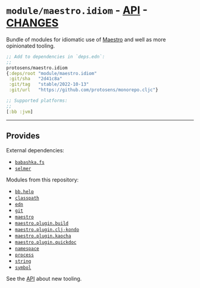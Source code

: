 # `module/maestro.idiom` - [API](doc/API.md)  - [CHANGES](doc/changelog.md)

Bundle of modules for idiomatic use of [Maestro](../maestro) and well as more opinionated tooling.

```clojure
;; Add to dependencies in `deps.edn`:
;;
protosens/maestro.idiom
{:deps/root "module/maestro.idiom"
 :git/sha   "2d41c8a"
 :git/tag   "stable/2022-10-13"
 :git/url   "https://github.com/protosens/monorepo.cljc"}
```

```clojure
;; Supported platforms:
;;
[:bb :jvm]
```


---

## Provides

External dependencies:

- [`babashka.fs`](https://github.com/babashka/fs)
- [`selmer`](https://github.com/yogthos/selmer)

Modules from this repository:

- [`bb.help`](../bb.help)
- [`classpath`](../classpath)
- [`edn`](../edn)
- [`git`](../git)
- [`maestro`](../maestro)
- [`maestro.plugin.build`](../maestro.plugin.build)
- [`maestro.plugin.clj-kondo`](../maestro.plugin.clj-kondo)
- [`maestro.plugin.kaocha`](../maestro.plugin.kaocha)
- [`maestro.plugin.quickdoc`](../maestro.plugin.quickdoc)
- [`namespace`](../namespace)
- [`process`](../process)
- [`string`](../string)
- [`symbol`](../symbol)

See the [API](./doc/API.md) about new tooling.

